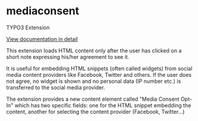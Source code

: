 # mediaconsent
TYPO3 Extension

[View documentation in detail](https://docs-mediaconsent.ekvw.net)

This extension loads HTML content only after the user has clicked on a short note expressing his/her agreement to see it.

It is useful for embedding HTML snippets (often called widgets) from social media content providers like Facebook, Twitter and others. If the user does not agree, no widget is shown and no personal data (IP number etc.) is transferred to the social media provider.

The extension provides a new content element called "Media Consent Opt-In" which has two specific fields: one for the HTML snippet embedding the content, another for selecting the content provider (Facebook, Twitter...)

